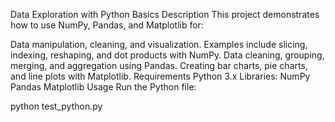 Data Exploration with Python Basics
Description
This project demonstrates how to use NumPy, Pandas, and Matplotlib for:

Data manipulation, cleaning, and visualization.
Examples include slicing, indexing, reshaping, and dot products with NumPy.
Data cleaning, grouping, merging, and aggregation using Pandas.
Creating bar charts, pie charts, and line plots with Matplotlib.
Requirements
Python 3.x
Libraries:
NumPy
Pandas
Matplotlib
Usage
Run the Python file:

python test_python.py
